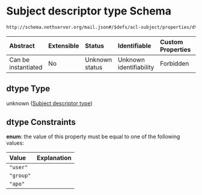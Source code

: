 # Subject descriptor type Schema

```txt
http://schema.nethserver.org/mail.json#/$defs/acl-subject/properties/dtype
```



| Abstract            | Extensible | Status         | Identifiable            | Custom Properties | Additional Properties | Access Restrictions | Defined In                                      |
| :------------------ | :--------- | :------------- | :---------------------- | :---------------- | :-------------------- | :------------------ | :---------------------------------------------- |
| Can be instantiated | No         | Unknown status | Unknown identifiability | Forbidden         | Allowed               | none                | [mail.json\*](mail.json "open original schema") |

## dtype Type

unknown ([Subject descriptor type](mail-defs-acl-subject-descriptor-properties-subject-descriptor-type.md))

## dtype Constraints

**enum**: the value of this property must be equal to one of the following values:

| Value     | Explanation |
| :-------- | :---------- |
| `"user"`  |             |
| `"group"` |             |
| `"apo"`   |             |
